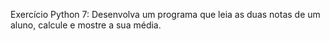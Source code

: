 Exercício Python 7: Desenvolva um programa que leia as duas notas de um aluno, calcule e mostre a sua média.